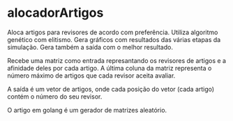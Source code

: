 # alocadorArtigos
Aloca artigos para revisores de acordo com preferência. Utiliza algoritmo genético com elitismo. Gera gráficos com resultados das várias etapas da simulação. Gera também a saída com o melhor resultado. 

Recebe uma matriz como entrada represantando os revisores de artigos e a afinidade deles por cada artigo. A última coluna da matriz representa o número máximo de artigos que cada revisor aceita avaliar.

A saída é um vetor de artigos, onde cada posição do vetor (cada artigo) contém o número do seu revisor.

O artigo em golang é um gerador de matrizes aleatório. 
